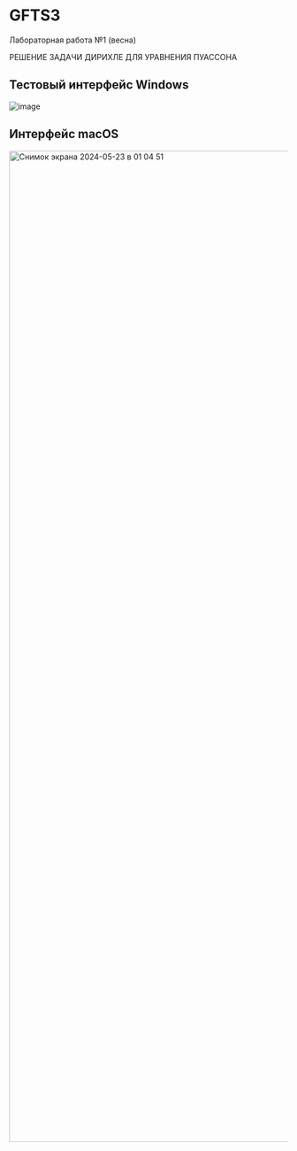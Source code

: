 # GFTS3
Лабораторная работа №1 (весна)

РЕШЕНИЕ ЗАДАЧИ ДИРИХЛЕ ДЛЯ УРАВНЕНИЯ ПУАССОНА

## Тестовый интерфейс Windows
![image](https://github.com/Termtre/GFTS3/assets/95123992/c7ff67bc-9992-4c33-aafd-b7d2f2e2279c)

## Интерфейс macOS
<img width="1791" alt="Снимок экрана 2024-05-23 в 01 04 51" src="https://github.com/Termtre/GFTS3/assets/95123992/5cf3c466-9470-40d4-9c78-8e52386ed090">
